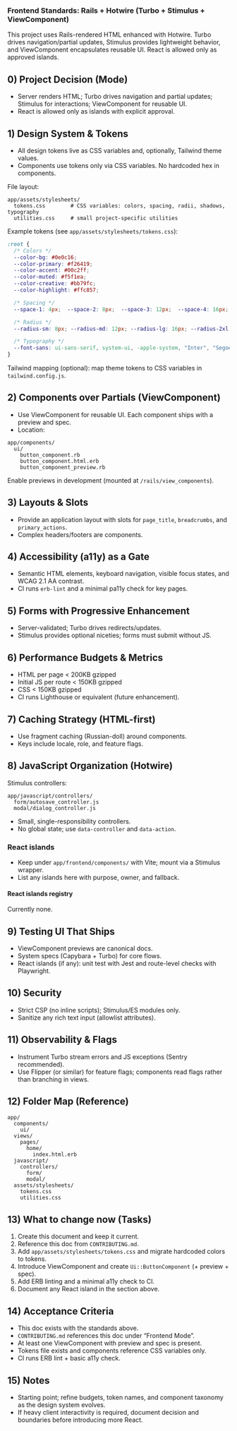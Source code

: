 ### Frontend Standards: Rails + Hotwire (Turbo + Stimulus + ViewComponent)

This project uses Rails-rendered HTML enhanced with Hotwire. Turbo drives navigation/partial updates, Stimulus provides lightweight behavior, and ViewComponent encapsulates reusable UI. React is allowed only as approved islands.

## 0) Project Decision (Mode)

- Server renders HTML; Turbo drives navigation and partial updates; Stimulus for interactions; ViewComponent for reusable UI.
- React is allowed only as islands with explicit approval.

## 1) Design System & Tokens

- All design tokens live as CSS variables and, optionally, Tailwind theme values.
- Components use tokens only via CSS variables. No hardcoded hex in components.

File layout:

```
app/assets/stylesheets/
  tokens.css        # CSS variables: colors, spacing, radii, shadows, typography
  utilities.css     # small project-specific utilities
```

Example tokens (see `app/assets/stylesheets/tokens.css`):

```css
:root {
  /* Colors */
  --color-bg: #0e0c16;
  --color-primary: #f26419;
  --color-accent: #00c2ff;
  --color-muted: #f5f1ea;
  --color-creative: #bb79fc;
  --color-highlight: #ffc857;

  /* Spacing */
  --space-1: 4px;  --space-2: 8px;  --space-3: 12px;  --space-4: 16px;  --space-6: 24px;  --space-8: 32px;

  /* Radius */
  --radius-sm: 8px; --radius-md: 12px; --radius-lg: 16px; --radius-2xl: 24px;

  /* Typography */
  --font-sans: ui-sans-serif, system-ui, -apple-system, "Inter", "Segoe UI", Roboto, Helvetica, Arial, "Apple Color Emoji", "Segoe UI Emoji";
}
```

Tailwind mapping (optional): map theme tokens to CSS variables in `tailwind.config.js`.

## 2) Components over Partials (ViewComponent)

- Use ViewComponent for reusable UI. Each component ships with a preview and spec.
- Location:

```
app/components/
  ui/
    button_component.rb
    button_component.html.erb
    button_component_preview.rb
```

Enable previews in development (mounted at `/rails/view_components`).

## 3) Layouts & Slots

- Provide an application layout with slots for `page_title`, `breadcrumbs`, and `primary_actions`.
- Complex headers/footers are components.

## 4) Accessibility (a11y) as a Gate

- Semantic HTML elements, keyboard navigation, visible focus states, and WCAG 2.1 AA contrast.
- CI runs `erb-lint` and a minimal pa11y check for key pages.

## 5) Forms with Progressive Enhancement

- Server-validated; Turbo drives redirects/updates.
- Stimulus provides optional niceties; forms must submit without JS.

## 6) Performance Budgets & Metrics

- HTML per page < 200KB gzipped
- Initial JS per route < 150KB gzipped
- CSS < 150KB gzipped
- CI runs Lighthouse or equivalent (future enhancement).

## 7) Caching Strategy (HTML-first)

- Use fragment caching (Russian-doll) around components.
- Keys include locale, role, and feature flags.

## 8) JavaScript Organization (Hotwire)

Stimulus controllers:

```
app/javascript/controllers/
  form/autosave_controller.js
  modal/dialog_controller.js
```

- Small, single-responsibility controllers.
- No global state; use `data-controller` and `data-action`.

### React islands

- Keep under `app/frontend/components/` with Vite; mount via a Stimulus wrapper.
- List any islands here with purpose, owner, and fallback.

#### React islands registry

Currently none.

## 9) Testing UI That Ships

- ViewComponent previews are canonical docs.
- System specs (Capybara + Turbo) for core flows.
- React islands (if any): unit test with Jest and route-level checks with Playwright.

## 10) Security

- Strict CSP (no inline scripts); Stimulus/ES modules only.
- Sanitize any rich text input (allowlist attributes).

## 11) Observability & Flags

- Instrument Turbo stream errors and JS exceptions (Sentry recommended).
- Use Flipper (or similar) for feature flags; components read flags rather than branching in views.

## 12) Folder Map (Reference)

```
app/
  components/
    ui/
  views/
    pages/
      home/
        index.html.erb
  javascript/
    controllers/
      form/
      modal/
  assets/stylesheets/
    tokens.css
    utilities.css
```

## 13) What to change now (Tasks)

1. Create this document and keep it current.
2. Reference this doc from `CONTRIBUTING.md`.
3. Add `app/assets/stylesheets/tokens.css` and migrate hardcoded colors to tokens.
4. Introduce ViewComponent and create `Ui::ButtonComponent` (+ preview + spec).
5. Add ERB linting and a minimal a11y check to CI.
6. Document any React island in the section above.

## 14) Acceptance Criteria

- This doc exists with the standards above.
- `CONTRIBUTING.md` references this doc under “Frontend Mode”.
- At least one ViewComponent with preview and spec is present.
- Tokens file exists and components reference CSS variables only.
- CI runs ERB lint + basic a11y check.

## 15) Notes

- Starting point; refine budgets, token names, and component taxonomy as the design system evolves.
- If heavy client interactivity is required, document decision and boundaries before introducing more React.

